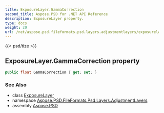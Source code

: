```yaml
---
title: ExposureLayer.GammaCorrection
second_title: Aspose.PSD for .NET API Reference
description: ExposureLayer property. 
type: docs
weight: 20
url: /net/aspose.psd.fileformats.psd.layers.adjustmentlayers/exposurelayer/gammacorrection/
---
```

{{< psd/tize >}}
## ExposureLayer.GammaCorrection property

```csharp
public float GammaCorrection { get; set; }
```

### See Also

* class [ExposureLayer](../)
* namespace [Aspose.PSD.FileFormats.Psd.Layers.AdjustmentLayers](../../exposurelayer/)
* assembly [Aspose.PSD](../../../)


